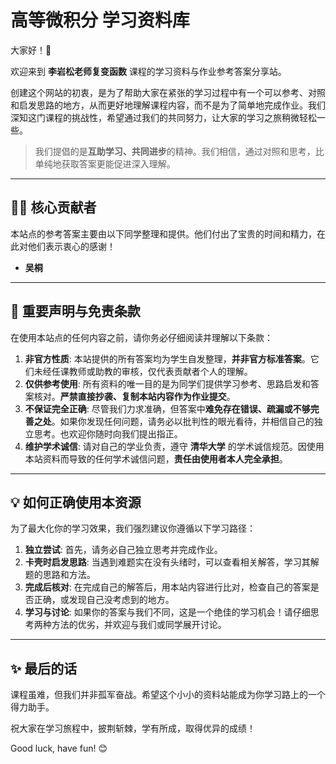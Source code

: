 # 高等微积分 学习资料库

大家好！👋

欢迎来到 **李岩松老师复变函数** 课程的学习资料与作业参考答案分享站。

创建这个网站的初衷，是为了帮助大家在紧张的学习过程中有一个可以参考、对照和启发思路的地方，从而更好地理解课程内容，而不是为了简单地完成作业。我们深知这门课程的挑战性，希望通过我们的共同努力，让大家的学习之旅稍微轻松一些。

> 我们提倡的是**互助学习、共同进步**的精神。我们相信，通过对照和思考，比单纯地获取答案更能促进深入理解。

---

## 👨‍💻 核心贡献者

本站点的参考答案主要由以下同学整理和提供。他们付出了宝贵的时间和精力，在此对他们表示衷心的感谢！

* **吴桐**
---

## 📜 重要声明与免责条款

在使用本站点的任何内容之前，请你务必仔细阅读并理解以下条款：

1.  **非官方性质**: 本站提供的所有答案均为学生自发整理，**并非官方标准答案**。它们未经任课教师或助教的审核，仅代表贡献者个人的理解。
2.  **仅供参考使用**: 所有资料的唯一目的是为同学们提供学习参考、思路启发和答案核对。**严禁直接抄袭、复制本站内容作为作业提交**。
3.  **不保证完全正确**: 尽管我们力求准确，但答案中**难免存在错误、疏漏或不够完善之处**。如果你发现任何问题，请务必以批判性的眼光看待，并相信自己的独立思考。也欢迎你随时向我们提出指正。
4.  **维护学术诚信**: 请对自己的学业负责，遵守 **清华大学** 的学术诚信规范。因使用本站资料而导致的任何学术诚信问题，**责任由使用者本人完全承担**。

---

## 💡 如何正确使用本资源

为了最大化你的学习效果，我们强烈建议你遵循以下学习路径：

1.  **独立尝试**: 首先，请务必自己独立思考并完成作业。
2.  **卡壳时启发思路**: 当遇到难题实在没有头绪时，可以查看相关解答，学习其解题的思路和方法。
3.  **完成后核对**: 在完成自己的解答后，用本站内容进行比对，检查自己的答案是否正确，或发现自己没考虑到的地方。
4.  **学习与讨论**: 如果你的答案与我们不同，这是一个绝佳的学习机会！请仔细思考两种方法的优劣，并欢迎与我们或同学展开讨论。

---

## ✨ 最后的话

课程虽难，但我们并非孤军奋战。希望这个小小的资料站能成为你学习路上的一个得力助手。

祝大家在学习旅程中，披荆斩棘，学有所成，取得优异的成绩！

Good luck, have fun! 😊